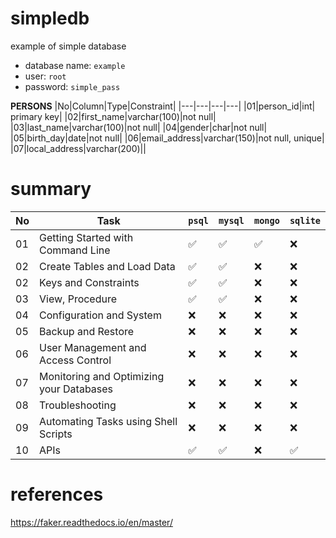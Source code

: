 # simpledb
example of simple database

- database name: `example`
- user: `root`
- password: `simple_pass`

**PERSONS**
|No|Column|Type|Constraint|
|---|---|---|---|
|01|person_id|int| primary key|
|02|first_name|varchar(100)|not null|
|03|last_name|varchar(100)|not null|
|04|gender|char|not null|
|05|birth_day|date|not null|
|06|email_address|varchar(150)|not null, unique|
|07|local_address|varchar(200)||

# summary

|No|Task|`psql`|`mysql`|`mongo`|`sqlite`|
|---|---|---|---|---|---|
|01|Getting Started with Command Line|✅|✅|✅|❌|
|02|Create Tables and Load Data|✅|✅|❌|❌|
|02|Keys and Constraints|✅|✅|❌|❌|
|03|View, Procedure|✅|✅|❌|❌|
|04|Configuration and System|❌|❌|❌|❌|
|05|Backup and Restore|❌|❌|❌|❌|
|06|User Management and Access Control|❌|❌|❌|❌|
|07|Monitoring and Optimizing your Databases|❌|❌|❌|❌|
|08|Troubleshooting|❌|❌|❌|❌|
|09|Automating Tasks using Shell Scripts|❌|❌|❌|❌|
|10|APIs|✅|✅|❌|✅|

# references
https://faker.readthedocs.io/en/master/
